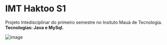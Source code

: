 # IMT Haktoo S1

Projeto Intedisciplinar do primeiro semestre no Insituto Mauá de Tecnologia.<br>
**Tecnologias: Java e MySql.**

![image](https://user-images.githubusercontent.com/93688391/226082258-a64f316b-bc97-4b40-8abe-97d5748ee64a.png)
